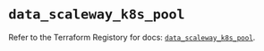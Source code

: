 # `data_scaleway_k8s_pool`

Refer to the Terraform Registory for docs: [`data_scaleway_k8s_pool`](https://www.terraform.io/docs/providers/scaleway/d/k8s_pool).
